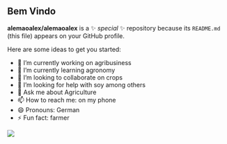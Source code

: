 ## Bem Vindo 


**alemaoalex/alemaoalex** is a ✨ _special_ ✨ repository because its `README.md` (this file) appears on your GitHub profile.

Here are some ideas to get you started:

- 🔭 I’m currently working on agribusiness
- 🌱 I’m currently learning agronomy
- 👯 I’m looking to collaborate on crops
- 🤔 I’m looking for help with soy among others
- 💬 Ask me about Agriculture
- 📫 How to reach me: on my phone
- 😄 Pronouns: German
- ⚡ Fun fact: farmer

![](https://media1.tenor.com/m/fRUBNDGHZHsAAAAd/exhibition-driving.gif)
